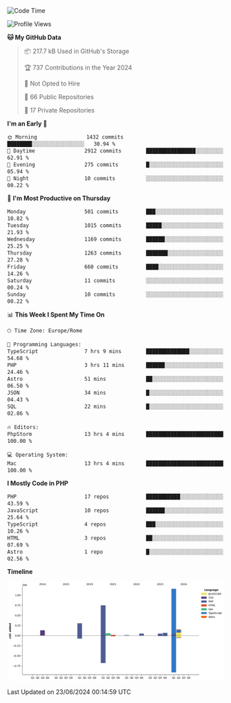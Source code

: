 <!--START_SECTION:waka-->
![Code Time](http://img.shields.io/badge/Code%20Time-5%2C115%20hrs%2033%20mins-blue)

![Profile Views](http://img.shields.io/badge/Profile%20Views-0-blue)

**🐱 My GitHub Data** 

> 📦 217.7 kB Used in GitHub's Storage 
 > 
> 🏆 737 Contributions in the Year 2024
 > 
> 🚫 Not Opted to Hire
 > 
> 📜 66 Public Repositories 
 > 
> 🔑 17 Private Repositories 
 > 
**I'm an Early 🐤** 

```text
🌞 Morning                1432 commits        ████████░░░░░░░░░░░░░░░░░   30.94 % 
🌆 Daytime                2912 commits        ████████████████░░░░░░░░░   62.91 % 
🌃 Evening                275 commits         █░░░░░░░░░░░░░░░░░░░░░░░░   05.94 % 
🌙 Night                  10 commits          ░░░░░░░░░░░░░░░░░░░░░░░░░   00.22 % 
```
📅 **I'm Most Productive on Thursday** 

```text
Monday                   501 commits         ███░░░░░░░░░░░░░░░░░░░░░░   10.82 % 
Tuesday                  1015 commits        █████░░░░░░░░░░░░░░░░░░░░   21.93 % 
Wednesday                1169 commits        ██████░░░░░░░░░░░░░░░░░░░   25.25 % 
Thursday                 1263 commits        ███████░░░░░░░░░░░░░░░░░░   27.28 % 
Friday                   660 commits         ████░░░░░░░░░░░░░░░░░░░░░   14.26 % 
Saturday                 11 commits          ░░░░░░░░░░░░░░░░░░░░░░░░░   00.24 % 
Sunday                   10 commits          ░░░░░░░░░░░░░░░░░░░░░░░░░   00.22 % 
```


📊 **This Week I Spent My Time On** 

```text
🕑︎ Time Zone: Europe/Rome

💬 Programming Languages: 
TypeScript               7 hrs 9 mins        ██████████████░░░░░░░░░░░   54.68 % 
PHP                      3 hrs 11 mins       ██████░░░░░░░░░░░░░░░░░░░   24.46 % 
Astro                    51 mins             ██░░░░░░░░░░░░░░░░░░░░░░░   06.50 % 
JSON                     34 mins             █░░░░░░░░░░░░░░░░░░░░░░░░   04.43 % 
SQL                      22 mins             █░░░░░░░░░░░░░░░░░░░░░░░░   02.86 % 

🔥 Editors: 
PhpStorm                 13 hrs 4 mins       █████████████████████████   100.00 % 

💻 Operating System: 
Mac                      13 hrs 4 mins       █████████████████████████   100.00 % 
```

**I Mostly Code in PHP** 

```text
PHP                      17 repos            ███████████░░░░░░░░░░░░░░   43.59 % 
JavaScript               10 repos            ██████░░░░░░░░░░░░░░░░░░░   25.64 % 
TypeScript               4 repos             ███░░░░░░░░░░░░░░░░░░░░░░   10.26 % 
HTML                     3 repos             ██░░░░░░░░░░░░░░░░░░░░░░░   07.69 % 
Astro                    1 repo              █░░░░░░░░░░░░░░░░░░░░░░░░   02.56 % 
```



**Timeline**

![Lines of Code chart](https://raw.githubusercontent.com/frnwtr/frnwtr/main/assets/bar_graph.png)


 Last Updated on 23/06/2024 00:14:59 UTC
<!--END_SECTION:waka-->